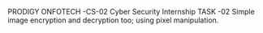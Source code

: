 PRODIGY ONFOTECH -CS-02
Cyber Security Internship 
TASK -02
Simple image encryption and decryption too; using pixel manipulation.

